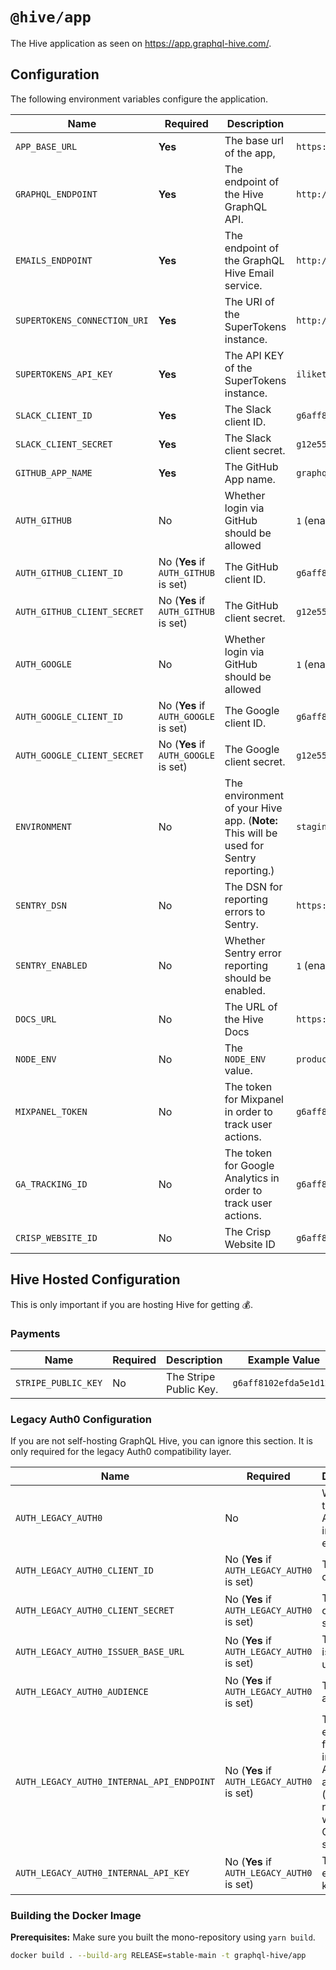 # `@hive/app`

The Hive application as seen on https://app.graphql-hive.com/.

## Configuration

The following environment variables configure the application.

| Name                         | Required                             | Description                                                                           | Example Value                                        |
| ---------------------------- | ------------------------------------ | ------------------------------------------------------------------------------------- | ---------------------------------------------------- |
| `APP_BASE_URL`               | **Yes**                              | The base url of the app,                                                              | `https://app.graphql-hive.com`                       |
| `GRAPHQL_ENDPOINT`           | **Yes**                              | The endpoint of the Hive GraphQL API.                                                 | `http://127.0.0.1:4000/graphql`                      |
| `EMAILS_ENDPOINT`            | **Yes**                              | The endpoint of the GraphQL Hive Email service.                                       | `http://127.0.0.1:6260`                              |
| `SUPERTOKENS_CONNECTION_URI` | **Yes**                              | The URI of the SuperTokens instance.                                                  | `http://127.0.0.1:3567`                              |
| `SUPERTOKENS_API_KEY`        | **Yes**                              | The API KEY of the SuperTokens instance.                                              | `iliketurtlesandicannotlie`                          |
| `SLACK_CLIENT_ID`            | **Yes**                              | The Slack client ID.                                                                  | `g6aff8102efda5e1d12e`                               |
| `SLACK_CLIENT_SECRET`        | **Yes**                              | The Slack client secret.                                                              | `g12e552xx54xx2b127821dc4abc4491dxxxa6b187`          |
| `GITHUB_APP_NAME`            | **Yes**                              | The GitHub App name.                                                                  | `graphql-hive-self-hosted`                           |
| `AUTH_GITHUB`                | No                                   | Whether login via GitHub should be allowed                                            | `1` (enabled) or `0` (disabled)                      |
| `AUTH_GITHUB_CLIENT_ID`      | No (**Yes** if `AUTH_GITHUB` is set) | The GitHub client ID.                                                                 | `g6aff8102efda5e1d12e`                               |
| `AUTH_GITHUB_CLIENT_SECRET`  | No (**Yes** if `AUTH_GITHUB` is set) | The GitHub client secret.                                                             | `g12e552xx54xx2b127821dc4abc4491dxxxa6b187`          |
| `AUTH_GOOGLE`                | No                                   | Whether login via GitHub should be allowed                                            | `1` (enabled) or `0` (disabled)                      |
| `AUTH_GOOGLE_CLIENT_ID`      | No (**Yes** if `AUTH_GOOGLE` is set) | The Google client ID.                                                                 | `g6aff8102efda5e1d12e`                               |
| `AUTH_GOOGLE_CLIENT_SECRET`  | No (**Yes** if `AUTH_GOOGLE` is set) | The Google client secret.                                                             | `g12e552xx54xx2b127821dc4abc4491dxxxa6b187`          |
| `ENVIRONMENT`                | No                                   | The environment of your Hive app. (**Note:** This will be used for Sentry reporting.) | `staging`                                            |
| `SENTRY_DSN`                 | No                                   | The DSN for reporting errors to Sentry.                                               | `https://dooobars@o557896.ingest.sentry.io/12121212` |
| `SENTRY_ENABLED`             | No                                   | Whether Sentry error reporting should be enabled.                                     | `1` (enabled) or `0` (disabled)                      |
| `DOCS_URL`                   | No                                   | The URL of the Hive Docs                                                              | `https://docs.graphql-hive.com`                      |
| `NODE_ENV`                   | No                                   | The `NODE_ENV` value.                                                                 | `production`                                         |
| `MIXPANEL_TOKEN`             | No                                   | The token for Mixpanel in order to track user actions.                                | `g6aff8102efda5e1d12e`                               |
| `GA_TRACKING_ID`             | No                                   | The token for Google Analytics in order to track user actions.                        | `g6aff8102efda5e1d12e`                               |
| `CRISP_WEBSITE_ID`           | No                                   | The Crisp Website ID                                                                  | `g6aff8102efda5e1d12e`                               |

## Hive Hosted Configuration

This is only important if you are hosting Hive for getting 💰.

### Payments

| Name                | Required | Description            | Example Value          |
| ------------------- | -------- | ---------------------- | ---------------------- |
| `STRIPE_PUBLIC_KEY` | No       | The Stripe Public Key. | `g6aff8102efda5e1d12e` |

### Legacy Auth0 Configuration

If you are not self-hosting GraphQL Hive, you can ignore this section. It is only required for the legacy Auth0 compatibility layer.

| Name                                      | Required                                   | Description                                                                                               | Example Value                               |
| ----------------------------------------- | ------------------------------------------ | --------------------------------------------------------------------------------------------------------- | ------------------------------------------- |
| `AUTH_LEGACY_AUTH0`                       | No                                         | Whether the legacy Auth0 import is enabled.                                                               | `1` (enabled) or `0` (disabled)             |
| `AUTH_LEGACY_AUTH0_CLIENT_ID`             | No (**Yes** if `AUTH_LEGACY_AUTH0` is set) | The Auth0 client ID.                                                                                      | `rDSpExxD8sfqlpF1kbxxLkMNYI2Sxxx`           |
| `AUTH_LEGACY_AUTH0_CLIENT_SECRET`         | No (**Yes** if `AUTH_LEGACY_AUTH0` is set) | The Auth0 client secret.                                                                                  | `e43f156xx54en2b56117dc4abc4491dxxbb6b187`  |
| `AUTH_LEGACY_AUTH0_ISSUER_BASE_URL`       | No (**Yes** if `AUTH_LEGACY_AUTH0` is set) | The Auth0 issuer base url.                                                                                | `https://your-project.us.auth0.com`         |
| `AUTH_LEGACY_AUTH0_AUDIENCE`              | No (**Yes** if `AUTH_LEGACY_AUTH0` is set) | The Auth0 audience                                                                                        | `https://your-project.us.auth0.com/api/v2/` |
| `AUTH_LEGACY_AUTH0_INTERNAL_API_ENDPOINT` | No (**Yes** if `AUTH_LEGACY_AUTH0` is set) | The internal endpoint for importing Auth0 accounts. (**Note:** This route is within the GraphQL service.) | `http://127.0.0.1:4000/__legacy`            |
| `AUTH_LEGACY_AUTH0_INTERNAL_API_KEY`      | No (**Yes** if `AUTH_LEGACY_AUTH0` is set) | The internal endpoint key.                                                                                | `iliketurtles`                              |

### Building the Docker Image

**Prerequisites:** Make sure you built the mono-repository using `yarn build`.

```bash
docker build . --build-arg RELEASE=stable-main -t graphql-hive/app
```
